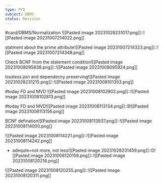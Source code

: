 ```yaml
---
type: PYQ
subject: DBMS
status: Revision
---
```

#card/DBMS/Normalization 
![[Pasted image 20231028231017.png]]::![[Pasted image 20231007214022.png]] <!--SR:!2023-11-11,10,270-->


statment about the prime attribute![[Pasted image 20231007214323.png]]::![[Pasted image 20231007214348.png]] <!--SR:!2023-11-02,4,270-->


Check BCNF from the statement condition![[Pasted image 20231008095838.png]]::![[Pasted image 20231008095924.png]] <!--SR:!2023-11-02,3,250-->


lossless join and dependecny preserving![[Pasted image 20231028231215.png]]::![[Pasted image 20231008101353.png]] <!--SR:!2023-11-02,4,270-->


#today FD and MVD ![[Pasted image 20231008102802.png]]::![[Pasted image 20231008102813.png]]


#today FD and MVD![[Pasted image 20231008113134.png]]::B![[Pasted image 20231008113156.png]]


BCNF defination![[Pasted image 20231008113937.png]]::![[Pasted image 20231008114000.png]] <!--SR:!2023-11-10,9,270-->


![[Pasted image 20231008114221.png]]::![[Pasted image 20231008114242.png]] <!--SR:!2023-11-04,2,250-->


- adequte=not more, not less![[Pasted image 20231028231459.png]]::D![[Pasted image 20231008120159.png]]::![[Pasted image 20231008120216.png]] <!--SR:!2023-11-03,4,271-->

![[Pasted image 20231008120255.png]]::![[Pasted image 20231008120311.png]] <!--SR:!2023-11-02,3,250-->

